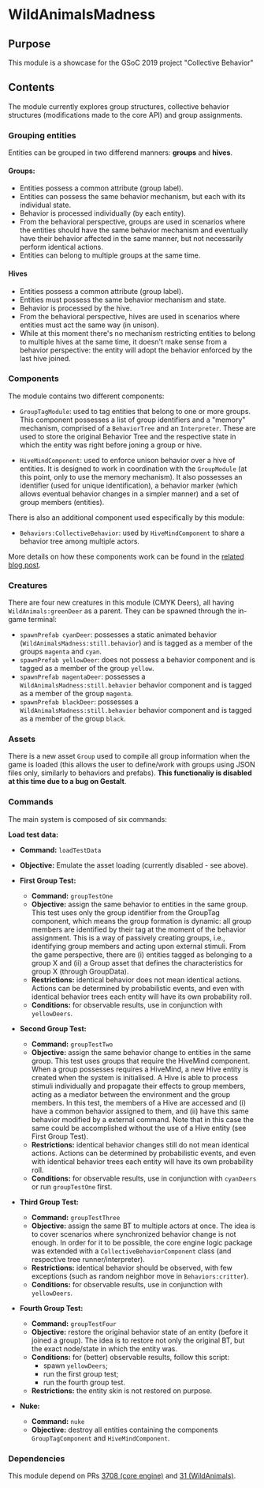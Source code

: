 # WildAnimalsMadness

## Purpose

This module is a showcase for the GSoC 2019 project "Collective Behavior"

## Contents

The module currently explores group structures, collective behavior structures (modifications made to the core API) and group assignments.

### Grouping entities

Entities can be grouped in two differend manners: **groups** and **hives**.

#### Groups:

* Entities possess a common attribute (group label).
* Entities can possess the same behavior mechanism, but each with its individual state. 
* Behavior is processed individually (by each entity). 
* From the behavioral perspective, groups are used in scenarios where the entities should have the same behavior mechanism and eventually have their behavior affected in the same manner, but not necessarily perform identical actions. 
* Entities can belong to multiple groups at the same time.

#### Hives

* Entities possess a common attribute (group label).
* Entities must possess the same behavior mechanism and state. 
* Behavior is processed by the hive.
* From the behavioral perspective, hives are used in scenarios where entities must act the same way (in unison).
* While at this moment there's no mechanism restricting entities to belong to multiple hives at the same time, it doesn't make sense from a behavior perspective: the entity will adopt the behavior enforced by the last hive joined.

### Components

The module contains two different components:

* `GroupTagModule`: used to tag entities that belong to one or more groups. This component possesses a list of group identifiers and a "memory" mechanism, comprised of a `BehaviorTree` and an `Interpreter`. These are used to store the original Behavior Tree and the respective state in which the entity was right before joning a group or hive.

* `HiveMindComponent`: used to enforce unison behavior over a hive of entities. It is designed to work in coordination with the `GroupModule` (at this point, only to use the memory mechanism). It also possesses an identifier (used for unique identification), a behavior marker (which allows eventual behavior changes in a simpler manner) and a set of group members (entities).

There is also an additional component used especifically by this module:

* `Behaviors:CollectiveBehavior`: used by `HiveMindComponent` to share a behavior tree among multiple actors. 

More details on how these components work can be found in the [related blog post](https://casals.io/code/gsoc-reaching-second-milestone/).

### Creatures 

There are four new creatures in this module (CMYK Deers), all having `WildAnimals:greenDeer` as a parent. They can be spawned through the in-game terminal:

* `spawnPrefab cyanDeer`: possesses a static animated behavior (`WildAnimalsMadness:still.behavior`) and is tagged as a member of the groups `magenta` and `cyan`.
* `spawnPrefab yellowDeer`: does not possess a behavior component and is tagged as a member of the group `yellow`.
* `spawnPrefab magentaDeer`: possesses a `WildAnimalsMadness:still.behavior` behavior component and is tagged as a member of the group `magenta`.
* `spawnPrefab blackDeer`: possesses a `WildAnimalsMadness:still.behavior` behavior component and is tagged as a member of the group `black`.

### Assets

There is a new asset `Group` used to compile all group information when the game is loaded (this allows the user to define/work with groups using JSON files only, similarly to behaviors and prefabs). **This functionaliy is disabled at this time due to a bug on Gestalt**.

### Commands 
The main system is composed of six commands:

**Load test data:**
   * **Command:** `loadTestData`
   * **Objective:** Emulate the asset loading (currently disabled - see above).

* **First Group Test:**
     * **Command:** `groupTestOne`
     * **Objective:** assign the same behavior to entities in the same group. This test uses only the group identifier from the GroupTag component, which means the group formation is dynamic: all group members are identified by their tag at the moment of the behavior assignment. This is a way of passively creating groups, i.e., identifying group members and acting upon external stimuli. From the game perspective, there are (i) entities tagged as belonging to a group X and (ii) a Group asset that defines the characteristics for group X (through GroupData).
     * **Restrictions:** identical behavior does not mean identical actions. Actions can be determined by probabilistic events, and even with identical behavior trees each entity will have its own probability roll.
     * **Conditions:** for observable results, use in conjunction with `yellowDeers`.

* **Second Group Test:**
     * **Command:** `groupTestTwo`
     * **Objective:** assign the same behavior change to entities in the same group. This test uses groups that require the HiveMind component. When a group possesses requires a HiveMind, a new Hive entity is created when the system is initialised. A Hive is able to process stimuli individually and propagate their effects to group members, acting as a mediator between the environment and the group members. In this test, the members of a Hive are accessed and (i) have a common behavior assigned to them, and (ii) have this same behavior modified by a external command. Note that in this case the same could be accomplished without the use of a Hive entity (see First Group Test).  
     * **Restrictions:** identical behavior changes still do not mean identical actions. Actions can be determined by probabilistic events, and even with identical behavior trees each entity will have its own probability roll.
     * **Conditions:** for observable results, use in conjunction with `cyanDeers` or run `groupTestOne` first. 

* **Third Group Test:**
     * **Command:** `groupTestThree`
     * **Objective:** assign the same BT to multiple actors at once. The idea is to cover scenarios where synchronized behavior change is not enough. In order for it to be possible, the core engine logic package was extended with a `CollectiveBehaviorComponent` class (and respective tree runner/interpreter).
     * **Restrictions:** identical behavior should be observed, with few exceptions (such as random neighbor move in `Behaviors:critter`).
     * **Conditions:** for observable results, use in conjunction with `yellowDeers`.
       
* **Fourth Group Test:**
     * **Command:** `groupTestFour`
     * **Objective:** restore the original behavior state of an entity (before it joined a group). The idea is to restore not only the original BT, but the exact node/state in which the entity was.
     * **Conditions:** for (better) observable results, follow this script:
        * spawn `yellowDeers`;
        * run the first group test;
        * run the fourth group test.
     * **Restrictions:** the entity skin is not restored on purpose.
        
* **Nuke:**
     * **Command:** `nuke`
     * **Objective:** destroy all entities containing the components `GroupTagComponent` and `HiveMindComponent`.

### Dependencies

This module depend on PRs [3708 (core engine)](https://github.com/MovingBlocks/Terasology/pull/3708) and [31 (WildAnimals)](https://github.com/Terasology/WildAnimals/pull/31).          
